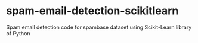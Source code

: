 # spam-email-detection-scikitlearn
Spam email detection code for spambase dataset using Scikit-Learn library of Python

